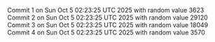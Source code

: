 Commit 1 on Sun Oct  5 02:23:25 UTC 2025 with random value 3623
Commit 2 on Sun Oct  5 02:23:25 UTC 2025 with random value 29120
Commit 3 on Sun Oct  5 02:23:25 UTC 2025 with random value 18049
Commit 4 on Sun Oct  5 02:23:25 UTC 2025 with random value 3570
